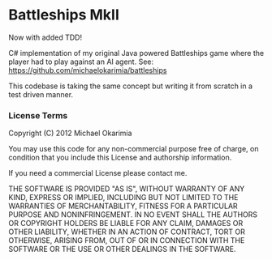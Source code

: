 # Battleships MkII #

Now with added TDD!

C# implementation of my original Java powered Battleships game where the player had to play
against an AI agent. See: https://github.com/michaelokarimia/battleships

This codebase is taking the same concept but writing it from scratch in a test driven manner.


### License Terms 
Copyright (C) 2012 Michael Okarimia

You may use this code for any non-commercial purpose free of charge, on condition that you include
this License and authorship information.

If you need a commercial License please contact me.

THE SOFTWARE IS PROVIDED "AS IS", WITHOUT WARRANTY OF ANY KIND, EXPRESS OR IMPLIED,
INCLUDING BUT NOT LIMITED TO THE WARRANTIES OF MERCHANTABILITY, FITNESS FOR A PARTICULAR PURPOSE
AND NONINFRINGEMENT. IN NO EVENT SHALL THE AUTHORS OR COPYRIGHT HOLDERS BE LIABLE FOR ANY CLAIM,
DAMAGES OR OTHER LIABILITY, WHETHER IN AN ACTION OF CONTRACT, TORT OR OTHERWISE, ARISING FROM,
OUT OF OR IN CONNECTION WITH THE SOFTWARE OR THE USE OR OTHER DEALINGS IN THE SOFTWARE.
